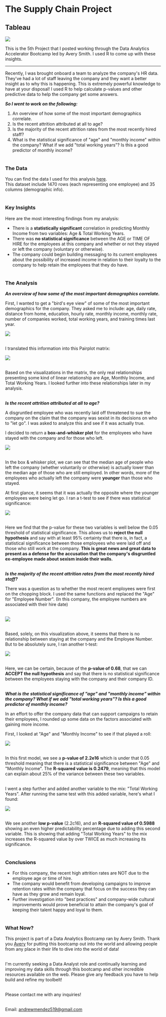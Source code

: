 # The Supply Chain Project
## Tableau

<img src="images/arguingattrition.png?raw=true">

This is the 5th Project that I posted working through the Data Analytics Accelerator Bootcamp led by Avery Smith. I used R to come up with these insights.<br>

---

Recently, I was brought onboard a team to analyze the company's HR data. They've had a lot of staff leaving the company and they want a better insight as to why this is happening. This is extremely powerful knowledge to have at your disposal! I used R to help calculate p-values and other predictive data to help the company get some answers.<br>

***So I went to work on the following:***<br>
1. An overview of how some of the most important demographics correlate.<br>
2. Is the recent attrition attributed at all to age?<br>
3. Is the majority of the recent attrition rates from the most recently hired staff?<br>
4. What is the statistical significance of "age" and "monthly income" within the company? What if we add "total working years"? Is this a good predictor of monthly income?<br><br>


### The Data
You can find the data I used for this analysis [here](https://www.kaggle.com/datasets/pavansubhasht/ibm-hr-analytics-attrition-dataset).<br>
This dataset include 1470 rows (each representing one employee) and 35 columns (demographic info).<br><br>


### Key Insights
Here are the most interesting findings from my analysis:<br>
* There is a **statistically significant** correlation in predicting Monthly Income from two variables: Age & Total Working Years.<br>
* There was **no statistical significance** between the AGE or TIME OF HIRE for the employees at this company and whether or not they stayed or left the company (voluntary or otherwise).<br>
* The company could begin building messaging to its current employees about the possibility of increased income in relation to their loyalty to the company to help retain the employees that they do have.<br><br>


### The Analysis
***An overview of how some of the most important demographics correlate.***<br>

First, I wanted to get a "bird's eye view" of some of the most important demographics for the company. They asked me to include: age, daily rate, distance from home, education, hourly rate, monthly income, monthly rate, number of companies worked, total working years, and training times last year.<br>

<img src="images/hr1.png?raw=true"><br><br>

I translated this information into this Pairplot matrix:<br>

<img src="images/hr2.png?raw=true"><br><br>

Based on the visualizations in the matrix, the only real relationships presenting some kind of linear relationship are Age, Monthly Income, and Total Working Years. I looked further into these relationships later in my analysis.<br><br>



***Is the recent attrition attributed at all to age?***<br>

A disgruntled employee who was recently laid off threatened to sue the company on the claim that the company was sexist in its decisions on who to "let go". I was asked to analyze this and see if it was actually true.<br>

I decided to return a **box-and-whisker plot** for the employees who have stayed with the company and for those who left.<br>

<img src="images/hr3.png?raw=true"><br><br>

In the box & whisker plot, we can see that the median age of people who left the company (whether voluntarily or otherwise) is actually lower than the median age of those who are still employed. In other words, more of the employees who actually left the company were **younger** than those who stayed.<br>

At first glance, it seems that it was actually the opposite where the younger employees were being let go. I ran a t-test to see if there was statistical significance:<br>

<img src="images/hr4.png?raw=true"><br><br>

Here we find that the p-value for these two variables is well below the 0.05 threshold of statistical significance. This allows us to **reject the null hypothesis** and say with at least 95% certainty that there is, in fact, a statistical significance between those employees who were laid off and those who still work at the company. **This is great news and great data to present as a defense for the accusation that the company's disgruntled ex-employee made about sexism inside their walls.**
<br><br>



***Is the majority of the recent attrition rates from the most recently hired staff?***

There was a question as to whether the most recent employees were first on the chopping block. I used the same functions and replaced the "Age" for "Employee Number". (In this company, the employee numbers are associated with their hire date)<br><br>

<img src="images/hr5.png?raw=true"><br><br>

Based, solely, on this visualization above, it seems that there is no relationship between staying at the company and the Employee Number. But to be absolutely sure, I ran another t-test:<br>

<img src="images/hr6.png?raw=true"><br><br>

Here, we can be certain, because of the **p-value of 0.68**, that we can **ACCEPT the null hypothesis** and say that there is no statistical significance between the employees staying with the company and their company ID.<br><br>



***What is the statistical significance of "age" and "monthly income" within the company? What if we add "total working years"? Is this a good predictor of monthly income?***<br>

In an effort to offer the company data that can support campaigns to retain their employees, I rounded up some data on the factors associated with gaining more income.<br>

First, I looked at "Age" and "Monthly Income" to see if that played a roll:<br>

<img src="images/hr7.png?raw=true"><br><br>

In this first model, we see a **p-value of 2.2e16** which is under that 0.05 threshold meaning that there is a statistical significance between "Age" and "Monthly Income". The **R-squared value is 0.2479**, meaning that this model can explain about 25% of the variance between these two variables.<br><br>

I went a step further and added another variable to the mix: "Total Working Years". After running the same test with this added variable, here's what I found:<br>

<img src="images/hr8.png?raw=true"><br><br>

We see another **low p-value** (2.2c16), and an **R-squared value of 0.5988** showing an even higher predictability percentage due to adding this second variable. This is showing that adding "Total Working Years" to the mix increases the R-squared value by over TWICE as much increasing its significance.<br><br>



### Conclusions
* For this company, the recent high attrition rates are NOT due to the employee age or time of hire.
* The company would benefit from developing campaigns to improve retention rates within the company that focus on the success they can have as they grow and remain loyal.
* Further investigation into "best practices" and company-wide cultural improvements would prove beneficial to attain the company's goal of keeping their talent happy and loyal to them.<br><br>



### What Now?
This project is part of a Data Analytics Bootcamp ran by Avery Smith. Thank you [Avery](https://www.linkedin.com/in/averyjsmith/) for putting this bootcamp out into the world and allowing people from any place in their life to dive into the world of data!<br><br>

I'm currently seeking a Data Analyst role and continually learning and improving my data skills through this bootcamp and other incredible resources available on the web. Please give any feedback you have to help build and refine my toolbelt!<br><br>

Please contact me with any inquiries!<br><br>

Email: andrewmendez519@gmail.com<br><br>


